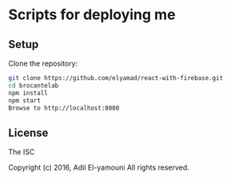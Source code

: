 # Scripts for deploying me

## Setup
Clone the repository:

```sh
git clone https://github.com/elyamad/react-with-firebase.git
cd brocantelab
npm install
npm start
Browse to http://localhost:8080
```

License
-------

The ISC

Copyright (c) 2016, Adil El-yamouni
All rights reserved.
